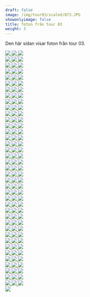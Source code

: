 ```yaml
---  
draft: false  
image: /img/tour03/scaled/073.JPG  
showonlyimage: false  
title: foton från tour 03  
weight: 3  
---
```


Den här sidan visar foton från tour 03.

<div class="col-md-8"> <div class="row">  
<a href="/img/tour03/scaled/001.JPG" data-toggle="lightbox"         data-gallery="example-gallery" class="col-sm-4">
<img src="/img/tour03/thumbs/001.JPG" class="img-fluid"> </a>  
<a href="/img/tour03/scaled/002.JPG" data-toggle="lightbox"         data-gallery="example-gallery" class="col-sm-4">
<img src="/img/tour03/thumbs/002.JPG" class="img-fluid"> </a>  
<a href="/img/tour03/scaled/003.JPG" data-toggle="lightbox"         data-gallery="example-gallery" class="col-sm-4">
<img src="/img/tour03/thumbs/003.JPG" class="img-fluid"> </a> </div>
<div class="row">  
<a href="/img/tour03/scaled/004.JPG" data-toggle="lightbox"         data-gallery="example-gallery" class="col-sm-4">
<img src="/img/tour03/thumbs/004.JPG" class="img-fluid"> </a>  
<a href="/img/tour03/scaled/005.JPG" data-toggle="lightbox"         data-gallery="example-gallery" class="col-sm-4">
<img src="/img/tour03/thumbs/005.JPG" class="img-fluid"> </a>  
<a href="/img/tour03/scaled/006.JPG" data-toggle="lightbox"         data-gallery="example-gallery" class="col-sm-4">
<img src="/img/tour03/thumbs/006.JPG" class="img-fluid"> </a> </div>
<div class="row">  
<a href="/img/tour03/scaled/007.JPG" data-toggle="lightbox"         data-gallery="example-gallery" class="col-sm-4">
<img src="/img/tour03/thumbs/007.JPG" class="img-fluid"> </a>  
<a href="/img/tour03/scaled/008.JPG" data-toggle="lightbox"         data-gallery="example-gallery" class="col-sm-4">
<img src="/img/tour03/thumbs/008.JPG" class="img-fluid"> </a>  
<a href="/img/tour03/scaled/009.JPG" data-toggle="lightbox"         data-gallery="example-gallery" class="col-sm-4">
<img src="/img/tour03/thumbs/009.JPG" class="img-fluid"> </a> </div>
<div class="row">  
<a href="/img/tour03/scaled/010.JPG" data-toggle="lightbox"         data-gallery="example-gallery" class="col-sm-4">
<img src="/img/tour03/thumbs/010.JPG" class="img-fluid"> </a>  
<a href="/img/tour03/scaled/011.JPG" data-toggle="lightbox"         data-gallery="example-gallery" class="col-sm-4">
<img src="/img/tour03/thumbs/011.JPG" class="img-fluid"> </a>  
<a href="/img/tour03/scaled/012.JPG" data-toggle="lightbox"         data-gallery="example-gallery" class="col-sm-4">
<img src="/img/tour03/thumbs/012.JPG" class="img-fluid"> </a> </div>
<div class="row">  
<a href="/img/tour03/scaled/013.JPG" data-toggle="lightbox"         data-gallery="example-gallery" class="col-sm-4">
<img src="/img/tour03/thumbs/013.JPG" class="img-fluid"> </a>  
<a href="/img/tour03/scaled/014.JPG" data-toggle="lightbox"         data-gallery="example-gallery" class="col-sm-4">
<img src="/img/tour03/thumbs/014.JPG" class="img-fluid"> </a>  
<a href="/img/tour03/scaled/015.JPG" data-toggle="lightbox"         data-gallery="example-gallery" class="col-sm-4">
<img src="/img/tour03/thumbs/015.JPG" class="img-fluid"> </a> </div>
<div class="row">  
<a href="/img/tour03/scaled/016.JPG" data-toggle="lightbox"         data-gallery="example-gallery" class="col-sm-4">
<img src="/img/tour03/thumbs/016.JPG" class="img-fluid"> </a>  
<a href="/img/tour03/scaled/017.JPG" data-toggle="lightbox"         data-gallery="example-gallery" class="col-sm-4">
<img src="/img/tour03/thumbs/017.JPG" class="img-fluid"> </a>  
<a href="/img/tour03/scaled/018.JPG" data-toggle="lightbox"         data-gallery="example-gallery" class="col-sm-4">
<img src="/img/tour03/thumbs/018.JPG" class="img-fluid"> </a> </div>
<div class="row">  
<a href="/img/tour03/scaled/019.JPG" data-toggle="lightbox"         data-gallery="example-gallery" class="col-sm-4">
<img src="/img/tour03/thumbs/019.JPG" class="img-fluid"> </a>  
<a href="/img/tour03/scaled/020.JPG" data-toggle="lightbox"         data-gallery="example-gallery" class="col-sm-4">
<img src="/img/tour03/thumbs/020.JPG" class="img-fluid"> </a>  
<a href="/img/tour03/scaled/021.JPG" data-toggle="lightbox"         data-gallery="example-gallery" class="col-sm-4">
<img src="/img/tour03/thumbs/021.JPG" class="img-fluid"> </a> </div>
<div class="row">  
<a href="/img/tour03/scaled/022.JPG" data-toggle="lightbox"         data-gallery="example-gallery" class="col-sm-4">
<img src="/img/tour03/thumbs/022.JPG" class="img-fluid"> </a>  
<a href="/img/tour03/scaled/023.JPG" data-toggle="lightbox"         data-gallery="example-gallery" class="col-sm-4">
<img src="/img/tour03/thumbs/023.JPG" class="img-fluid"> </a>  
<a href="/img/tour03/scaled/024.JPG" data-toggle="lightbox"         data-gallery="example-gallery" class="col-sm-4">
<img src="/img/tour03/thumbs/024.JPG" class="img-fluid"> </a> </div>
<div class="row">  
<a href="/img/tour03/scaled/025.JPG" data-toggle="lightbox"         data-gallery="example-gallery" class="col-sm-4">
<img src="/img/tour03/thumbs/025.JPG" class="img-fluid"> </a>  
<a href="/img/tour03/scaled/026.JPG" data-toggle="lightbox"         data-gallery="example-gallery" class="col-sm-4">
<img src="/img/tour03/thumbs/026.JPG" class="img-fluid"> </a>  
<a href="/img/tour03/scaled/027.JPG" data-toggle="lightbox"         data-gallery="example-gallery" class="col-sm-4">
<img src="/img/tour03/thumbs/027.JPG" class="img-fluid"> </a> </div>
<div class="row">  
<a href="/img/tour03/scaled/028.JPG" data-toggle="lightbox"         data-gallery="example-gallery" class="col-sm-4">
<img src="/img/tour03/thumbs/028.JPG" class="img-fluid"> </a>  
<a href="/img/tour03/scaled/029.JPG" data-toggle="lightbox"         data-gallery="example-gallery" class="col-sm-4">
<img src="/img/tour03/thumbs/029.JPG" class="img-fluid"> </a>  
<a href="/img/tour03/scaled/030.JPG" data-toggle="lightbox"         data-gallery="example-gallery" class="col-sm-4">
<img src="/img/tour03/thumbs/030.JPG" class="img-fluid"> </a> </div>
<div class="row">  
<a href="/img/tour03/scaled/031.JPG" data-toggle="lightbox"         data-gallery="example-gallery" class="col-sm-4">
<img src="/img/tour03/thumbs/031.JPG" class="img-fluid"> </a>  
<a href="/img/tour03/scaled/032.JPG" data-toggle="lightbox"         data-gallery="example-gallery" class="col-sm-4">
<img src="/img/tour03/thumbs/032.JPG" class="img-fluid"> </a>  
<a href="/img/tour03/scaled/033.JPG" data-toggle="lightbox"         data-gallery="example-gallery" class="col-sm-4">
<img src="/img/tour03/thumbs/033.JPG" class="img-fluid"> </a> </div>
<div class="row">  
<a href="/img/tour03/scaled/034.JPG" data-toggle="lightbox"         data-gallery="example-gallery" class="col-sm-4">
<img src="/img/tour03/thumbs/034.JPG" class="img-fluid"> </a>  
<a href="/img/tour03/scaled/035.JPG" data-toggle="lightbox"         data-gallery="example-gallery" class="col-sm-4">
<img src="/img/tour03/thumbs/035.JPG" class="img-fluid"> </a>  
<a href="/img/tour03/scaled/036.JPG" data-toggle="lightbox"         data-gallery="example-gallery" class="col-sm-4">
<img src="/img/tour03/thumbs/036.JPG" class="img-fluid"> </a> </div>
<div class="row">  
<a href="/img/tour03/scaled/037.JPG" data-toggle="lightbox"         data-gallery="example-gallery" class="col-sm-4">
<img src="/img/tour03/thumbs/037.JPG" class="img-fluid"> </a>  
<a href="/img/tour03/scaled/038.JPG" data-toggle="lightbox"         data-gallery="example-gallery" class="col-sm-4">
<img src="/img/tour03/thumbs/038.JPG" class="img-fluid"> </a>  
<a href="/img/tour03/scaled/039.JPG" data-toggle="lightbox"         data-gallery="example-gallery" class="col-sm-4">
<img src="/img/tour03/thumbs/039.JPG" class="img-fluid"> </a> </div>
<div class="row">  
<a href="/img/tour03/scaled/040.JPG" data-toggle="lightbox"         data-gallery="example-gallery" class="col-sm-4">
<img src="/img/tour03/thumbs/040.JPG" class="img-fluid"> </a>  
<a href="/img/tour03/scaled/041.JPG" data-toggle="lightbox"         data-gallery="example-gallery" class="col-sm-4">
<img src="/img/tour03/thumbs/041.JPG" class="img-fluid"> </a>  
<a href="/img/tour03/scaled/042.JPG" data-toggle="lightbox"         data-gallery="example-gallery" class="col-sm-4">
<img src="/img/tour03/thumbs/042.JPG" class="img-fluid"> </a> </div>
<div class="row">  
<a href="/img/tour03/scaled/043.JPG" data-toggle="lightbox"         data-gallery="example-gallery" class="col-sm-4">
<img src="/img/tour03/thumbs/043.JPG" class="img-fluid"> </a>  
<a href="/img/tour03/scaled/044.JPG" data-toggle="lightbox"         data-gallery="example-gallery" class="col-sm-4">
<img src="/img/tour03/thumbs/044.JPG" class="img-fluid"> </a>  
<a href="/img/tour03/scaled/045.JPG" data-toggle="lightbox"         data-gallery="example-gallery" class="col-sm-4">
<img src="/img/tour03/thumbs/045.JPG" class="img-fluid"> </a> </div>
<div class="row">  
<a href="/img/tour03/scaled/046.JPG" data-toggle="lightbox"         data-gallery="example-gallery" class="col-sm-4">
<img src="/img/tour03/thumbs/046.JPG" class="img-fluid"> </a>  
<a href="/img/tour03/scaled/047.JPG" data-toggle="lightbox"         data-gallery="example-gallery" class="col-sm-4">
<img src="/img/tour03/thumbs/047.JPG" class="img-fluid"> </a>  
<a href="/img/tour03/scaled/048.JPG" data-toggle="lightbox"         data-gallery="example-gallery" class="col-sm-4">
<img src="/img/tour03/thumbs/048.JPG" class="img-fluid"> </a> </div>
<div class="row">  
<a href="/img/tour03/scaled/049.JPG" data-toggle="lightbox"         data-gallery="example-gallery" class="col-sm-4">
<img src="/img/tour03/thumbs/049.JPG" class="img-fluid"> </a>  
<a href="/img/tour03/scaled/050.JPG" data-toggle="lightbox"         data-gallery="example-gallery" class="col-sm-4">
<img src="/img/tour03/thumbs/050.JPG" class="img-fluid"> </a>  
<a href="/img/tour03/scaled/051.JPG" data-toggle="lightbox"         data-gallery="example-gallery" class="col-sm-4">
<img src="/img/tour03/thumbs/051.JPG" class="img-fluid"> </a> </div>
<div class="row">  
<a href="/img/tour03/scaled/052.JPG" data-toggle="lightbox"         data-gallery="example-gallery" class="col-sm-4">
<img src="/img/tour03/thumbs/052.JPG" class="img-fluid"> </a>  
<a href="/img/tour03/scaled/053.JPG" data-toggle="lightbox"         data-gallery="example-gallery" class="col-sm-4">
<img src="/img/tour03/thumbs/053.JPG" class="img-fluid"> </a>  
<a href="/img/tour03/scaled/054.JPG" data-toggle="lightbox"         data-gallery="example-gallery" class="col-sm-4">
<img src="/img/tour03/thumbs/054.JPG" class="img-fluid"> </a> </div>
<div class="row">  
<a href="/img/tour03/scaled/055.JPG" data-toggle="lightbox"         data-gallery="example-gallery" class="col-sm-4">
<img src="/img/tour03/thumbs/055.JPG" class="img-fluid"> </a>  
<a href="/img/tour03/scaled/056.JPG" data-toggle="lightbox"         data-gallery="example-gallery" class="col-sm-4">
<img src="/img/tour03/thumbs/056.JPG" class="img-fluid"> </a>  
<a href="/img/tour03/scaled/057.JPG" data-toggle="lightbox"         data-gallery="example-gallery" class="col-sm-4">
<img src="/img/tour03/thumbs/057.JPG" class="img-fluid"> </a> </div>
<div class="row">  
<a href="/img/tour03/scaled/058.JPG" data-toggle="lightbox"         data-gallery="example-gallery" class="col-sm-4">
<img src="/img/tour03/thumbs/058.JPG" class="img-fluid"> </a>  
<a href="/img/tour03/scaled/059.JPG" data-toggle="lightbox"         data-gallery="example-gallery" class="col-sm-4">
<img src="/img/tour03/thumbs/059.JPG" class="img-fluid"> </a>  
<a href="/img/tour03/scaled/060.JPG" data-toggle="lightbox"         data-gallery="example-gallery" class="col-sm-4">
<img src="/img/tour03/thumbs/060.JPG" class="img-fluid"> </a> </div>
<div class="row">  
<a href="/img/tour03/scaled/061.JPG" data-toggle="lightbox"         data-gallery="example-gallery" class="col-sm-4">
<img src="/img/tour03/thumbs/061.JPG" class="img-fluid"> </a>  
<a href="/img/tour03/scaled/062.JPG" data-toggle="lightbox"         data-gallery="example-gallery" class="col-sm-4">
<img src="/img/tour03/thumbs/062.JPG" class="img-fluid"> </a>  
<a href="/img/tour03/scaled/063.JPG" data-toggle="lightbox"         data-gallery="example-gallery" class="col-sm-4">
<img src="/img/tour03/thumbs/063.JPG" class="img-fluid"> </a> </div>
<div class="row">  
<a href="/img/tour03/scaled/064.JPG" data-toggle="lightbox"         data-gallery="example-gallery" class="col-sm-4">
<img src="/img/tour03/thumbs/064.JPG" class="img-fluid"> </a>  
<a href="/img/tour03/scaled/065.JPG" data-toggle="lightbox"         data-gallery="example-gallery" class="col-sm-4">
<img src="/img/tour03/thumbs/065.JPG" class="img-fluid"> </a>  
<a href="/img/tour03/scaled/066.JPG" data-toggle="lightbox"         data-gallery="example-gallery" class="col-sm-4">
<img src="/img/tour03/thumbs/066.JPG" class="img-fluid"> </a> </div>
<div class="row">  
<a href="/img/tour03/scaled/067.JPG" data-toggle="lightbox"         data-gallery="example-gallery" class="col-sm-4">
<img src="/img/tour03/thumbs/067.JPG" class="img-fluid"> </a>  
<a href="/img/tour03/scaled/068.JPG" data-toggle="lightbox"         data-gallery="example-gallery" class="col-sm-4">
<img src="/img/tour03/thumbs/068.JPG" class="img-fluid"> </a>  
<a href="/img/tour03/scaled/069.JPG" data-toggle="lightbox"         data-gallery="example-gallery" class="col-sm-4">
<img src="/img/tour03/thumbs/069.JPG" class="img-fluid"> </a> </div>
<div class="row">  
<a href="/img/tour03/scaled/070.JPG" data-toggle="lightbox"         data-gallery="example-gallery" class="col-sm-4">
<img src="/img/tour03/thumbs/070.JPG" class="img-fluid"> </a>  
<a href="/img/tour03/scaled/071.JPG" data-toggle="lightbox"         data-gallery="example-gallery" class="col-sm-4">
<img src="/img/tour03/thumbs/071.JPG" class="img-fluid"> </a>  
<a href="/img/tour03/scaled/072.JPG" data-toggle="lightbox"         data-gallery="example-gallery" class="col-sm-4">
<img src="/img/tour03/thumbs/072.JPG" class="img-fluid"> </a> </div>
<div class="row">  
<a href="/img/tour03/scaled/073.JPG" data-toggle="lightbox"         data-gallery="example-gallery" class="col-sm-4">
<img src="/img/tour03/thumbs/073.JPG" class="img-fluid"> </a>  
<a href="/img/tour03/scaled/074.JPG" data-toggle="lightbox"         data-gallery="example-gallery" class="col-sm-4">
<img src="/img/tour03/thumbs/074.JPG" class="img-fluid"> </a>  
<a href="/img/tour03/scaled/075.JPG" data-toggle="lightbox"         data-gallery="example-gallery" class="col-sm-4">
<img src="/img/tour03/thumbs/075.JPG" class="img-fluid"> </a> </div>
<div class="row">  
<a href="/img/tour03/scaled/076.JPG" data-toggle="lightbox"         data-gallery="example-gallery" class="col-sm-4">
<img src="/img/tour03/thumbs/076.JPG" class="img-fluid"> </a>  
<a href="/img/tour03/scaled/077.JPG" data-toggle="lightbox"         data-gallery="example-gallery" class="col-sm-4">
<img src="/img/tour03/thumbs/077.JPG" class="img-fluid"> </a>  
<a href="/img/tour03/scaled/078.JPG" data-toggle="lightbox"         data-gallery="example-gallery" class="col-sm-4">
<img src="/img/tour03/thumbs/078.JPG" class="img-fluid"> </a> </div>
<div class="row">  
<a href="/img/tour03/scaled/079.JPG" data-toggle="lightbox"         data-gallery="example-gallery" class="col-sm-4">
<img src="/img/tour03/thumbs/079.JPG" class="img-fluid"> </a>  
<a href="/img/tour03/scaled/080.JPG" data-toggle="lightbox"         data-gallery="example-gallery" class="col-sm-4">
<img src="/img/tour03/thumbs/080.JPG" class="img-fluid"> </a>  
<a href="/img/tour03/scaled/081.JPG" data-toggle="lightbox"         data-gallery="example-gallery" class="col-sm-4">
<img src="/img/tour03/thumbs/081.JPG" class="img-fluid"> </a> </div>
<div class="row">  
<a href="/img/tour03/scaled/082.JPG" data-toggle="lightbox"         data-gallery="example-gallery" class="col-sm-4">
<img src="/img/tour03/thumbs/082.JPG" class="img-fluid"> </a>  
<a href="/img/tour03/scaled/083.JPG" data-toggle="lightbox"         data-gallery="example-gallery" class="col-sm-4">
<img src="/img/tour03/thumbs/083.JPG" class="img-fluid"> </a>  
<a href="/img/tour03/scaled/084.JPG" data-toggle="lightbox"         data-gallery="example-gallery" class="col-sm-4">
<img src="/img/tour03/thumbs/084.JPG" class="img-fluid"> </a> </div>
<div class="row">  
<a href="/img/tour03/scaled/085.JPG" data-toggle="lightbox"         data-gallery="example-gallery" class="col-sm-4">
<img src="/img/tour03/thumbs/085.JPG" class="img-fluid"> </a>  
<a href="/img/tour03/scaled/086.JPG" data-toggle="lightbox"         data-gallery="example-gallery" class="col-sm-4">
<img src="/img/tour03/thumbs/086.JPG" class="img-fluid"> </a>  
<a href="/img/tour03/scaled/087.JPG" data-toggle="lightbox"         data-gallery="example-gallery" class="col-sm-4">
<img src="/img/tour03/thumbs/087.JPG" class="img-fluid"> </a> </div>
<div class="row">  
<a href="/img/tour03/scaled/088.JPG" data-toggle="lightbox"         data-gallery="example-gallery" class="col-sm-4">
<img src="/img/tour03/thumbs/088.JPG" class="img-fluid"> </a>  
<a href="/img/tour03/scaled/089.JPG" data-toggle="lightbox"         data-gallery="example-gallery" class="col-sm-4">
<img src="/img/tour03/thumbs/089.JPG" class="img-fluid"> </a>  
<a href="/img/tour03/scaled/090.JPG" data-toggle="lightbox"         data-gallery="example-gallery" class="col-sm-4">
<img src="/img/tour03/thumbs/090.JPG" class="img-fluid"> </a> </div>
<div class="row">  
<a href="/img/tour03/scaled/091.JPG" data-toggle="lightbox"         data-gallery="example-gallery" class="col-sm-4">
<img src="/img/tour03/thumbs/091.JPG" class="img-fluid"> </a>  
<a href="/img/tour03/scaled/092.JPG" data-toggle="lightbox"         data-gallery="example-gallery" class="col-sm-4">
<img src="/img/tour03/thumbs/092.JPG" class="img-fluid"> </a>  
<a href="/img/tour03/scaled/093.JPG" data-toggle="lightbox"         data-gallery="example-gallery" class="col-sm-4">
<img src="/img/tour03/thumbs/093.JPG" class="img-fluid"> </a> </div>
<div class="row">  
<a href="/img/tour03/scaled/094.JPG" data-toggle="lightbox"         data-gallery="example-gallery" class="col-sm-4">
<img src="/img/tour03/thumbs/094.JPG" class="img-fluid"> </a>  
<a href="/img/tour03/scaled/095.JPG" data-toggle="lightbox"         data-gallery="example-gallery" class="col-sm-4">
<img src="/img/tour03/thumbs/095.JPG" class="img-fluid"> </a>  
<a href="/img/tour03/scaled/096.JPG" data-toggle="lightbox"         data-gallery="example-gallery" class="col-sm-4">
<img src="/img/tour03/thumbs/096.JPG" class="img-fluid"> </a> </div>
<div class="row">  
<a href="/img/tour03/scaled/097.JPG" data-toggle="lightbox"         data-gallery="example-gallery" class="col-sm-4">
<img src="/img/tour03/thumbs/097.JPG" class="img-fluid"> </a>  
<a href="/img/tour03/scaled/098.JPG" data-toggle="lightbox"         data-gallery="example-gallery" class="col-sm-4">
<img src="/img/tour03/thumbs/098.JPG" class="img-fluid"> </a>  
<a href="/img/tour03/scaled/099.JPG" data-toggle="lightbox"         data-gallery="example-gallery" class="col-sm-4">
<img src="/img/tour03/thumbs/099.JPG" class="img-fluid"> </a> </div>
<div class="row">  
<a href="/img/tour03/scaled/100.JPG" data-toggle="lightbox"         data-gallery="example-gallery" class="col-sm-4">
<img src="/img/tour03/thumbs/100.JPG" class="img-fluid"> </a>  
<a href="/img/tour03/scaled/101.JPG" data-toggle="lightbox"         data-gallery="example-gallery" class="col-sm-4">
<img src="/img/tour03/thumbs/101.JPG" class="img-fluid"> </a>  
<a href="/img/tour03/scaled/102.JPG" data-toggle="lightbox"         data-gallery="example-gallery" class="col-sm-4">
<img src="/img/tour03/thumbs/102.JPG" class="img-fluid"> </a> </div>
<div class="row">  
<a href="/img/tour03/scaled/103.JPG" data-toggle="lightbox"         data-gallery="example-gallery" class="col-sm-4">
<img src="/img/tour03/thumbs/103.JPG" class="img-fluid"> </a>  
<a href="/img/tour03/scaled/104.JPG" data-toggle="lightbox"         data-gallery="example-gallery" class="col-sm-4">
<img src="/img/tour03/thumbs/104.JPG" class="img-fluid"> </a>  
<a href="/img/tour03/scaled/105.JPG" data-toggle="lightbox"         data-gallery="example-gallery" class="col-sm-4">
<img src="/img/tour03/thumbs/105.JPG" class="img-fluid"> </a> </div>
<div class="row">  
<a href="/img/tour03/scaled/106.JPG" data-toggle="lightbox"         data-gallery="example-gallery" class="col-sm-4">
<img src="/img/tour03/thumbs/106.JPG" class="img-fluid"> </a>  
<a href="/img/tour03/scaled/107.JPG" data-toggle="lightbox"         data-gallery="example-gallery" class="col-sm-4">
<img src="/img/tour03/thumbs/107.JPG" class="img-fluid"> </a>  
<a href="/img/tour03/scaled/108.JPG" data-toggle="lightbox"         data-gallery="example-gallery" class="col-sm-4">
<img src="/img/tour03/thumbs/108.JPG" class="img-fluid"> </a> </div>
<div class="row">  
<a href="/img/tour03/scaled/109.JPG" data-toggle="lightbox"         data-gallery="example-gallery" class="col-sm-4">
<img src="/img/tour03/thumbs/109.JPG" class="img-fluid"> </a>  
<a href="/img/tour03/scaled/110.JPG" data-toggle="lightbox"         data-gallery="example-gallery" class="col-sm-4">
<img src="/img/tour03/thumbs/110.JPG" class="img-fluid"> </a>  
<a href="/img/tour03/scaled/111.JPG" data-toggle="lightbox"         data-gallery="example-gallery" class="col-sm-4">
<img src="/img/tour03/thumbs/111.JPG" class="img-fluid"> </a> </div>
<div class="row">  
<a href="/img/tour03/scaled/112.JPG" data-toggle="lightbox"         data-gallery="example-gallery" class="col-sm-4">
<img src="/img/tour03/thumbs/112.JPG" class="img-fluid"> </a>  
<a href="/img/tour03/scaled/113.JPG" data-toggle="lightbox"         data-gallery="example-gallery" class="col-sm-4">
<img src="/img/tour03/thumbs/113.JPG" class="img-fluid"> </a>  
<a href="/img/tour03/scaled/114.JPG" data-toggle="lightbox"         data-gallery="example-gallery" class="col-sm-4">
<img src="/img/tour03/thumbs/114.JPG" class="img-fluid"> </a> </div>
<div class="row">  
<a href="/img/tour03/scaled/115.JPG" data-toggle="lightbox"         data-gallery="example-gallery" class="col-sm-4">
<img src="/img/tour03/thumbs/115.JPG" class="img-fluid"> </a>  
<a href="/img/tour03/scaled/116.JPG" data-toggle="lightbox"         data-gallery="example-gallery" class="col-sm-4">
<img src="/img/tour03/thumbs/116.JPG" class="img-fluid"> </a>  
<a href="/img/tour03/scaled/117.JPG" data-toggle="lightbox"         data-gallery="example-gallery" class="col-sm-4">
<img src="/img/tour03/thumbs/117.JPG" class="img-fluid"> </a> </div>
<div class="row">  
<a href="/img/tour03/scaled/118.JPG" data-toggle="lightbox"         data-gallery="example-gallery" class="col-sm-4">
<img src="/img/tour03/thumbs/118.JPG" class="img-fluid"> </a> </div>
</div>
